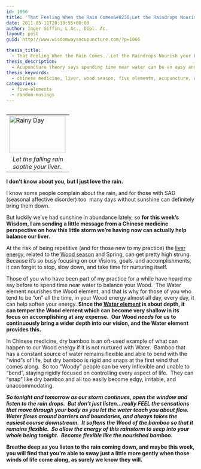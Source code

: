 ```yaml
---
id: 1066
title: 'That Feeling When the Rain Comes&#8230;Let the Raindrops Nourish your Liver.'
date: 2011-05-11T20:10:55+00:00
author: Inger Giffin, L.Ac., Dipl. Ac.
layout: post
guid: http://www.wisdomwaysacupuncture.com/?p=1066

thesis_title:
  - That Feeling When the Rain Comes...Let the Raindrops Nourish your Liver.
thesis_description:
  - Acupuncture theory says spending time near water can be an easy and relaxing way to stay balanced in the middle of busy lives and to soften our liver.
thesis_keywords:
  - chinese medicine, liver, wood season, five elements, acupuncture, Wood element
categories:
  - five-elements
  - random-musings
---
```

<table width="150" align="left">
  <tr>
    <td width="150">
      <img src="http://ih.constantcontact.com/fs085/1102844965003/img/77.jpg" alt="Rainy Day" width="150" height="99.75" align="left" border="0" />
    </td>
  </tr>
  
  <tr>
    <td style="text-align: center;">
      <em>Let the falling rain soothe your liver..</em>
    </td>
  </tr>
</table>

**I don&#8217;t know about you, but I just love the rain.**

I know some people complain about the rain, and for those with SAD (seasonal affective disorder) too  many days without sunshine can definitely bring them down.

But luckily we&#8217;ve had sunshine in abundance lately, so **for this week&#8217;s Wisdom, I am sending a little message from a Chinese medicine perspective on how this little storm we&#8217;re having now can actually help balance our liver.**

At the risk of being repetitive (and for those new to my practice) the [liver energy](http://www.wisdomwaysacupuncture.com/2018/05/10/the-wood-element-of-acupuncture-theory/), related to the [Wood season](http://www.wisdomwaysacupuncture.com/2018/05/15/ready-set-wood-season-what-acupuncture-theory-has-to-say-about-spring/) and Spring, can get pretty high strung.  Because it&#8217;s so busy focusing on our Visions, goals, and accomplishments, it can forget to stop, slow down, and take time for nurturing itself.

Those of you who have been part of my practice for a while have heard me say before to spend time near water to balance your Wood.  The Water element nourishes the Wood element, and that is why for those of you who tend to be &#8220;on&#8221; all the time, in your Wood energy almost all day, every day, it can help soften your energy.  **Since the [Water element](http://www.wisdomwaysacupuncture.com/2018/01/12/the-depths-of-water-will-keep-you-balanced-this-winter/) is about depth, it can temper the Wood element which can become very shallow in its focus on accomplishing at any expense.  Our Wood _needs_ for us to continuously bring a wider depth into our vision, and the Water element provides this.**

In Chinese medicine, dry bamboo is an oft-used example of what can happen to our Wood energy if it is not nurtured with Water.  Bamboo that has a constant source of water remains flexible and able to bend with the &#8220;wind&#8221;s of life, but dry bamboo is rigid and snaps at the first wind that comes along.  So too &#8220;Woody&#8221; people can be very inflexible and unable to &#8220;bend&#8221;, staying rigidly focused on controlling every aspect of life.  They can &#8220;snap&#8221; like dry bamboo and all too easily become edgy, irritable, and unaccommodating.

_**So tonight and tomorrow as our storm continues, open the window and listen to the rain drops.  But don&#8217;t just listen&#8230;really FEEL the sensations that move through your body as you let the water teach you about flow.  Water flows around barriers and boundaries, and always takes the easiest course downstream.  It softens the Wood of the bamboo so that it remains flexible.  So allow the energy of this rainstorm to seep into your whole being tonight.  Become flexible like the nourished bamboo.**_ 

**Breathe deep as you listen to the rain coming down, and maybe this week, you will find that you&#8217;re able to sway just a little more gently when those winds of life come along, as surely we know they will.**